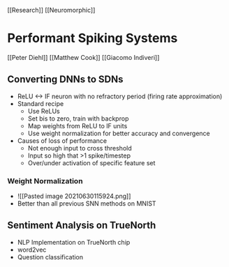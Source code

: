 [[Research]] [[Neuromorphic]]

# Performant Spiking Systems

[[Peter Diehl]] [[Matthew Cook]] [[Giacomo Indiveri]]

## Converting DNNs to SDNs
- ReLU <-> IF neuron with no refractory period (firing rate approximation)
- Standard recipe	
	- Use ReLUs
	- Set bis to zero, train  with backprop
	- Map weights from ReLU to IF units
	- Use weight normalization  for better accuracy and convergence
- Causes of loss of performance
	- Not enough input to cross threshold
	- Input so high that >1 spike/timestep
	- Over/under activation of specific feature set

### Weight Normalization
- ![[Pasted image 20210630115924.png]]
- Better than all previous SNN methods on MNIST

## Sentiment Analysis on TrueNorth
- NLP Implementation on TrueNorth chip
- word2vec
- Question classification

